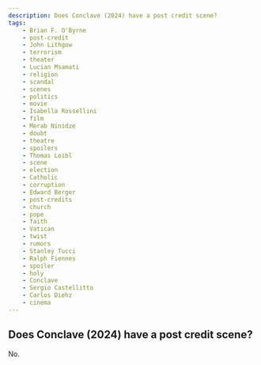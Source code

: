 ```yaml
---
description: Does Conclave (2024) have a post credit scene?
tags: 
    - Brian F. O'Byrne
    - post-credit
    - John Lithgow
    - terrorism
    - theater
    - Lucian Msamati
    - religion
    - scandal
    - scenes
    - politics
    - movie
    - Isabella Rossellini
    - film
    - Merab Ninidze
    - doubt
    - theatre
    - spoilers
    - Thomas Loibl
    - scene
    - election
    - Catholic
    - corruption
    - Edward Berger
    - post-credits
    - church
    - pope
    - faith
    - Vatican
    - twist
    - rumors
    - Stanley Tucci
    - Ralph Fiennes
    - spoiler
    - holy
    - Conclave
    - Sergio Castellitto
    - Carlos Diehz
    - cinema
---
```


## Does Conclave (2024) have a post credit scene?

No.
